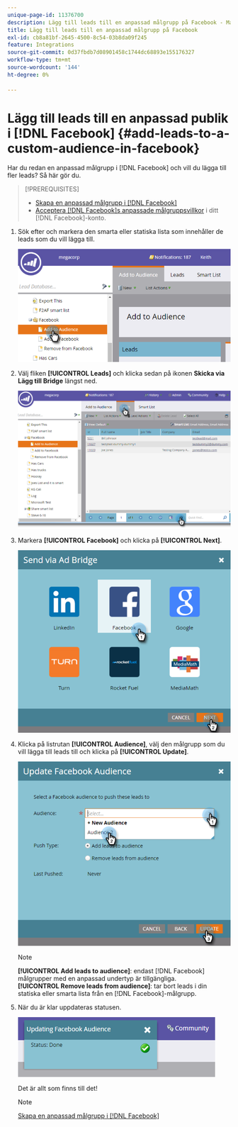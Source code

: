 ```yaml
---
unique-page-id: 11376700
description: Lägg till leads till en anpassad målgrupp på Facebook - Marketo Docs - produktdokumentation
title: Lägg till leads till en anpassad målgrupp på Facebook
exl-id: cb8a81bf-2645-4500-8c54-03b8da09f245
feature: Integrations
source-git-commit: 0d37fbdb7d08901458c1744dc68893e155176327
workflow-type: tm+mt
source-wordcount: '144'
ht-degree: 0%

---
```


# Lägg till leads till en anpassad publik i [!DNL Facebook] {#add-leads-to-a-custom-audience-in-facebook}

Har du redan en anpassad målgrupp i [!DNL Facebook] och vill du lägga till fler leads? Så här gör du.

>[!PREREQUISITES]
>
>* [Skapa en anpassad målgrupp i [!DNL Facebook]](/help/marketo/product-docs/demand-generation/facebook/create-a-custom-audience-in-facebook.md)
>* [Acceptera  [!DNL Facebook]s anpassade målgruppsvillkor](https://www.facebook.com/ads/manage/customaudiences/tos.php) i ditt [!DNL Facebook]-konto.
>

1. Sök efter och markera den smarta eller statiska lista som innehåller de leads som du vill lägga till.

   ![](assets/one.png)

1. Välj fliken **[!UICONTROL Leads]** och klicka sedan på ikonen **Skicka via Lägg till Bridge** längst ned.

   ![](assets/two-1.png)

1. Markera **[!UICONTROL Facebook]** och klicka på **[!UICONTROL Next]**.

   ![](assets/three.png)

1. Klicka på listrutan **[!UICONTROL Audience]**, välj den målgrupp som du vill lägga till leads till och klicka på **[!UICONTROL Update]**.

   ![](assets/4.png)

   >[!NOTE]
   >
   >**[!UICONTROL Add leads to audience]**: endast [!DNL Facebook] målgrupper med en anpassad undertyp är tillgängliga.\
   >**[!UICONTROL Remove leads from audience]**: tar bort leads i din statiska eller smarta lista från en [!DNL Facebook]-målgrupp.

1. När du är klar uppdateras statusen.

   ![](assets/five-1.png)

   Det är allt som finns till det!

   >[!NOTE]
   >
   >[Skapa en anpassad målgrupp i [!DNL Facebook]](/help/marketo/product-docs/demand-generation/facebook/create-a-custom-audience-in-facebook.md)
